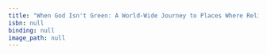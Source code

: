 ```yaml
---
title: "When God Isn't Green: A World-Wide Journey to Places Where Religious Practice and Environmentalism Collide"
isbn: null
binding: null
image_path: null
---
```


